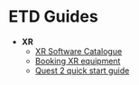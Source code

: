 # ETD Guides

* **XR**
  * [XR Software Catalogue](XR/catalogue.md)
  * [Booking XR equipment](XR/booking.md)
  * [Quest 2 quick start guide](XR/quest2.md)